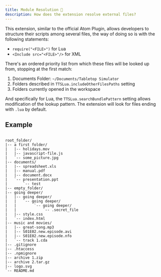 ```yaml
---
title: Module Resolution 🎯
description: How does the extension resolve external files?
---
```


This extension, similar to the official Atom Plugin, allows developers to structure their scripts among several files, the way of doing so is with the following statements:

- `require("<FILE>")` for Lua
- `<Include src="<FILE>"/>` for XML

There's an ordered priority list from which these files will be looked up from, stopping at the first match:

1. Documents Folder: `~/Documents/Tabletop Simulator`
2. Folders described in `TTSLua.includeOtherFilesPaths` setting
3. Folders currently opened in the workspace

And specifically for Lua, the `TTSLua.searchBundlePattern` setting allows modification of the lookup pattern. The extension will look for files ending with `.lua` by default.

## Example

<pre><code class="language-treeview">
root_folder/
|-- a first folder/
|   |-- holidays.mov
|   |-- javascript-file.js
|   `-- some_picture.jpg
|-- documents/
|   |-- spreadsheet.xls
|   |-- manual.pdf
|   |-- document.docx
|   `-- presentation.ppt
|       `-- test    
|-- empty_folder/
|-- going deeper/
|   |-- going deeper/
|   |   `-- going deeper/
|   |        `-- going deeper/
|   |            `-- .secret_file
|   |-- style.css
|   `-- index.html
|-- music and movies/
|   |-- great-song.mp3
|   |-- S01E02.new.episode.avi
|   |-- S01E02.new.episode.nfo
|   `-- track 1.cda
|-- .gitignore
|-- .htaccess
|-- .npmignore
|-- archive 1.zip
|-- archive 2.tar.gz
|-- logo.svg
`-- README.md
</code></pre>